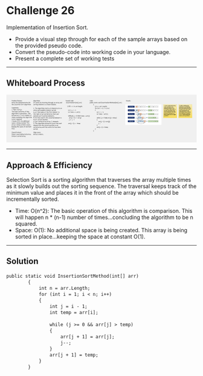 # Challenge 26
Implementation of Insertion Sort. 
+ Provide a visual step through for each of the sample arrays based on the provided pseudo code. 
+ Convert the pseudo-code into working code in your language. 
+ Present a complete set of working tests

---
## Whiteboard Process
![insertion-sort](insertion-sort.png)

---
## Approach & Efficiency
Selection Sort is a sorting algorithm that traverses the array multiple times as it slowly builds out the sorting sequence. The traversal keeps track of the minimum value and places it in the front of the array which should be incrementally sorted.
+ Time: O(n^2):
The basic operation of this algorithm is comparison. This will happen n * (n-1) number of times…concluding the algorithm to be n squared.
+ Space: O(1): No additional space is being created. This array is being sorted in place…keeping the space at constant O(1).

---
## Solution

```
public static void InsertionSortMethod(int[] arr)
        {
            int n = arr.Length;
            for (int i = 1; i < n; i++)
            {
                int j = i - 1;
                int temp = arr[i];

                while (j >= 0 && arr[j] > temp)
                {
                    arr[j + 1] = arr[j];
                    j--;
                }
                arr[j + 1] = temp;
            }
        }
```